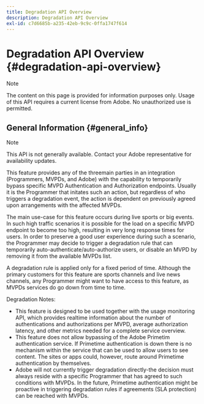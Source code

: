 ```yaml
---
title: Degradation API Overview
description: Degradation API Overview
exl-id: c7d6685b-a235-42eb-9c9c-0ffa1747f614
---
```

# Degradation API Overview {#degradation-api-overview}

>[!NOTE]
>
>The content on this page is provided for information purposes only. Usage of this API requires a current license from Adobe. No unauthorized use is permitted.

## General Information {#general_info}

>[!NOTE] 
>
>This API is not generally available. Contact your Adobe representative for availability updates.

This feature provides any of the threemain parties in an integration (Programmers, MVPDs, and Adobe) with the capability to temporarily bypass specific MVPD Authentication and Authorization endpoints. Usually it is the Programmer that initates such an action, but regardless of who triggers a degradation event, the action is dependent on previously agreed upon arrangements with the affected MVPDs.  

The main use-case for this feature occurs during live sports or big events. In such high traffic scenarios it is possible for the load on a specific MVPD endpoint to become too high, resulting in very long response times for users. In order to preserve a good user experience during such a scenario, the Programmer may decide to trigger a degradation rule that can temporarily auto-authenticate/auto-authorize users, or disable an MVPD by removing it from the available MVPDs list.

A degradation rule is applied only for a fixed period of time. Although the primary customers for this feature are sports channels and live news channels, any Programmer might want to have access to this feature, as MVPDs services do go down from time to time.

Degradation Notes:

* This feature is designed to be used together with the usage monitoring API, which provides realtime information about the number of authentications and authorizations per MVPD, average authorization latency, and other metrics needed for a complete service overview.
* This feature does not allow bypassing of the Adobe Primetim authentication service. If Primetime authentication is down there is no mechanism within the service that can be used to allow users to see content. The sites or apps could, however, route around Primetime authentication by themselves.
* Adobe will not currently trigger degradation directly-the decision must always reside with a specific Programmer that has agreed to such conditions with MVPDs. In the future, Primetime authentication might be proactive in triggering degradation rules if agreements (SLA protection) can be reached with MVPDs.

<!--
## Related Information {#related}

- [ESM API](/help/authentication/entitlement-service-monitoring-api.md)
- [Server-side Metrics](/help/authentication/understanding-serverside-metrics.md)
-->
